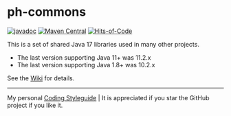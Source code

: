 # ph-commons

[![javadoc](https://javadoc.io/badge2/com.helger.commons/ph-commons/javadoc.svg)](https://javadoc.io/doc/com.helger.commons/ph-commons)
[![Maven Central](https://maven-badges.herokuapp.com/maven-central/com.helger.commons/ph-commons-parent-pom/badge.svg)](https://maven-badges.herokuapp.com/maven-central/com.helger.commons/ph-commons-parent-pom)
[![Hits-of-Code](https://hitsofcode.com/github/phax/ph-commons?branch=master)](https://hitsofcode.com/github/phax/ph-commons/view?branch=master) 

This is a set of shared Java 17 libraries used in many other projects.

* The last version supporting Java 11+ was 11.2.x
* The last version supporting Java 1.8+ was 10.2.x

See the [Wiki](https://github.com/phax/ph-commons/wiki) for details.

---

My personal [Coding Styleguide](https://github.com/phax/meta/blob/master/CodingStyleguide.md) |
It is appreciated if you star the GitHub project if you like it.